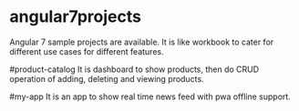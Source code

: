 # angular7projects
Angular 7 sample projects are available. It is like workbook to cater for different use cases for different features.

#product-catalog
  It is dashboard to show products, then do CRUD operation of adding, deleting and viewing products.
  
#my-app
  It is an app to show real time news feed with pwa offline support.



